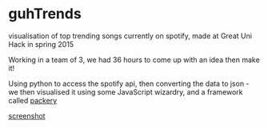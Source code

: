 # guhTrends
visualisation of top trending songs currently on spotify, made at Great Uni Hack in spring 2015

Working in a team of 3, we had 36 hours to come up with an idea then make it!

Using python to access the spotify api, then converting the data to json - we then visualised it using some JavaScript wizardry, and a framework called [packery](http://packery.metafizzy.co/)

[screenshot](screenshot.png)
